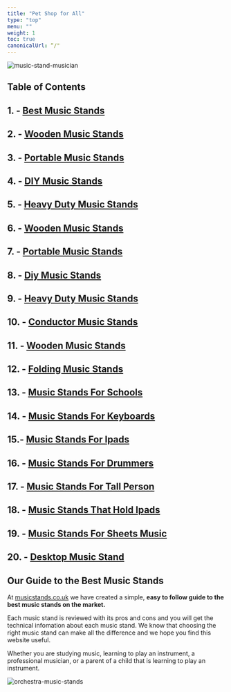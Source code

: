 ```yaml
---
title: "Pet Shop for All"
type: "top"
menu: ""
weight: 1
toc: true
canonicalUrl: “/"
---
```


![music-stand-musician](https://images.unsplash.com/photo-1465821185615-20b3c2fbf41b?ixlib=rb-1.2.1&auto=format&fit=crop&w=1460&q=80)

## Table of Contents

## 1. - [Best Music Stands](/best-music-stands)
## 2. - [Wooden Music Stands](/wooden-music-stands)
## 3. - [Portable Music Stands](/portable-music-stands)
## 4. - [DIY Music Stands](/diy-music-stands)
## 5. - [Heavy Duty Music Stands](/heavy-duty-music-stands)
## 6. - [Wooden Music Stands](/wooden-music-stands)
## 7. - [Portable Music Stands](/portable-music-stands)
## 8. - [Diy Music Stands](/diy-music-stands)
## 9. - [Heavy Duty Music Stands](/heavy-duty-music-stands)
## 10. - [Conductor Music Stands](/conductor-music-stands)
## 11. - [Wooden Music Stands](/wooden-music-stands)
## 12. - [Folding Music Stands](/folding-music-stands)
## 13. - [Music Stands For Schools](/music-stands-for-schools)
## 14. - [Music Stands For Keyboards](/music-stands-for-keyboards)
## 15.- [Music Stands For Ipads](/music-stands-for-ipads)
## 16. - [Music Stands For Drummers](/music-stands-for-drummers)
## 17. - [Music Stands For Tall Person](/music-stands-for-tall-person)
## 18. - [Music Stands That Hold Ipads](/music-stands-that-hold-ipads)
## 19. - [Music Stands For Sheets Music](/music-stands-for-sheets-music)
## 20. - [Desktop Music Stand](/desktop-music-stand)


## Our Guide to the Best Music Stands

At [musicstands.co.uk](musicstands.co.uk) we have created a simple, **easy to follow guide to the best music stands on the market.**  

Each music stand is reviewed with its pros and cons and you will get the technical infomation about each music stand.  We know that choosing the right music stand can make all the difference and we hope you find this website useful.

Whether you are studying music, learning to play an instrument, a professional musician, or a parent of a child that is learning to play an instrument.



![orchestra-music-stands](https://images.unsplash.com/photo-1519412666065-94acb3f8838f?ixlib=rb-1.2.1&ixid=eyJhcHBfaWQiOjEyMDd9&auto=format&fit=crop&w=1350&q=80)

